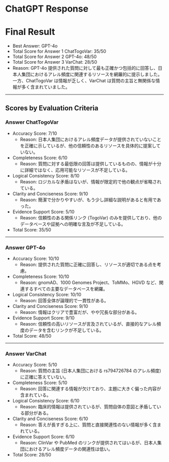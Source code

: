 # ChatGPT Response

# Final Result

- Best Answer: GPT-4o
- Total Score for Answer 1 ChatTogoVar: 35/50
- Total Score for Answer 2 GPT-4o: 48/50
- Total Score for Answer 3 VarChat: 28/50
- Reason: GPT-4o 提供された質問に対して最も正確かつ包括的に回答し、日本人集団におけるアレル頻度に関連するリソースを網羅的に提示しました。一方、ChatTogoVar は情報が乏しく、VarChat は質問の主旨と無関係な情報が多く含まれていました。

---

## Scores by Evaluation Criteria

### Answer ChatTogoVar
- Accuracy Score: 7/10
  - Reason: 日本人集団におけるアレル頻度データが提供されていないことを正確に示しているが、他の信頼性のあるリソースを具体的に提案していない。
- Completeness Score: 6/10
  - Reason: 質問に対する最低限の回答は提供しているものの、情報が十分に詳細ではなく、応用可能なリソースが不足している。
- Logical Consistency Score: 8/10
  - Reason: ロジカルな矛盾はないが、情報が限定的で他の観点が省略されている。
- Clarity and Conciseness Score: 9/10
  - Reason: 簡潔で分かりやすいが、もう少し詳細な説明があると有用であった。
- Evidence Support Score: 5/10
  - Reason: 信頼性のある関係リンク (TogoVar) のみを提供しており、他のデータベースや証拠への明確な言及が不足している。
- Total Score: 35/50

---

### Answer GPT-4o
- Accuracy Score: 10/10
  - Reason: 提供された質問に正確に回答し、リソースが適切である点を考慮。
- Completeness Score: 10/10
  - Reason: gnomAD、1000 Genomes Project、ToMMo、HGVD など、関連するすべての主要なデータベースを網羅。
- Logical Consistency Score: 10/10
  - Reason: 回答全体が論理的で一貫性がある。
- Clarity and Conciseness Score: 9/10
  - Reason: 情報はクリアで豊富だが、やや冗長な部分がある。
- Evidence Support Score: 9/10
  - Reason: 信頼性の高いリソースが言及されているが、直接的なアレル頻度のデータを含むリンクが不足している。
- Total Score: 48/50

---

### Answer VarChat
- Accuracy Score: 5/10
  - Reason: 質問の主旨 (日本人集団における rs794726784 のアレル頻度) に正確に答えていない。
- Completeness Score: 5/10
  - Reason: 回答に関連する情報が欠けており、主題に大きく偏った内容が含まれている。
- Logical Consistency Score: 6/10
  - Reason: 臨床的情報は提供されているが、質問自体の意図と矛盾している部分がある。
- Clarity and Conciseness Score: 6/10
  - Reason: 答えが長すぎる上に、質問と直接関連性のない情報が多く含まれている。
- Evidence Support Score: 6/10
  - Reason: ClinVar や PubMed のリンクが提供されてはいるが、日本人集団におけるアレル頻度データの関連性は低い。
- Total Score: 28/50